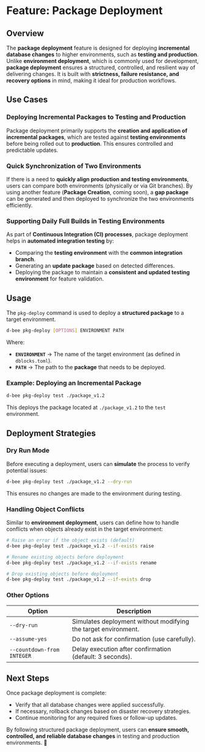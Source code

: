 # Feature: Package Deployment

## Overview
The **package deployment** feature is designed for deploying **incremental database changes** to higher environments, such as **testing and production**. Unlike **environment deployment**, which is commonly used for development, **package deployment** ensures a structured, controlled, and resilient way of delivering changes. It is built with **strictness, failure resistance, and recovery options** in mind, making it ideal for production workflows.

## Use Cases

### **Deploying Incremental Packages to Testing and Production**
Package deployment primarily supports the **creation and application of incremental packages**, which are tested against **testing environments** before being rolled out to **production**. This ensures controlled and predictable updates.

### **Quick Synchronization of Two Environments**
If there is a need to **quickly align production and testing environments**, users can compare both environments (physically or via Git branches). By using another feature (**Package Creation**, coming soon), a **gap package** can be generated and then deployed to synchronize the two environments efficiently.

### **Supporting Daily Full Builds in Testing Environments**
As part of **Continuous Integration (CI) processes**, package deployment helps in **automated integration testing** by:
- Comparing the **testing environment** with the **common integration branch**.
- Generating an **update package** based on detected differences.
- Deploying the package to maintain a **consistent and updated testing environment** for feature validation.

## Usage
The `pkg-deploy` command is used to deploy a **structured package** to a target environment.

```bash
d-bee pkg-deploy [OPTIONS] ENVIRONMENT PATH
```

Where:
- **`ENVIRONMENT`** → The name of the target environment (as defined in `dblocks.toml`).
- **`PATH`** → The path to the **package** that needs to be deployed.

### Example: Deploying an Incremental Package
```bash
d-bee pkg-deploy test ./package_v1.2
```
This deploys the package located at `./package_v1.2` to the `test` environment.

## Deployment Strategies
### **Dry Run Mode**
Before executing a deployment, users can **simulate** the process to verify potential issues:
```bash
d-bee pkg-deploy test ./package_v1.2 --dry-run
```
This ensures no changes are made to the environment during testing.

### **Handling Object Conflicts**
Similar to **environment deployment**, users can define how to handle conflicts when objects already exist in the target environment:
```bash
# Raise an error if the object exists (default)
d-bee pkg-deploy test ./package_v1.2 --if-exists raise

# Rename existing objects before deployment
d-bee pkg-deploy test ./package_v1.2 --if-exists rename

# Drop existing objects before deployment
d-bee pkg-deploy test ./package_v1.2 --if-exists drop
```

### **Other Options**
| Option | Description |
|--------|-------------|
| `--dry-run` | Simulates deployment without modifying the target environment. |
| `--assume-yes` | Do not ask for confirmation (use carefully). |
| `--countdown-from INTEGER` | Delay execution after confirmation (default: 3 seconds). |

## Next Steps
Once package deployment is complete:
- Verify that all database changes were applied successfully.
- If necessary, rollback changes based on disaster recovery strategies.
- Continue monitoring for any required fixes or follow-up updates.

By following structured package deployment, users can **ensure smooth, controlled, and reliable database changes** in testing and production environments. 🚀
